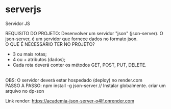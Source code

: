 # serverjs
Servidor JS

REQUISITO DO PROJETO:
Desenvolver um servidor "json" (json-server). O json-server, é um servidor que fornece dados no formato json.
<br>
O QUE É NECESSÁRIO TER NO PROJETO?
- 3 ou mais rotas;
- 4 ou + atributos (dados);
- Cada rota deverá conter os métodos GET, POST, PUT, DELETE.

<br>
OBS:
O servidor deverá estar hospedado (deploy) no render.com

<br>
PASSO A PASSO:
npm install -g json-server // Instalar globalmente. criar um arquivo no dp-son


Link render:  https://academia-json-server-o4lf.onrender.com

